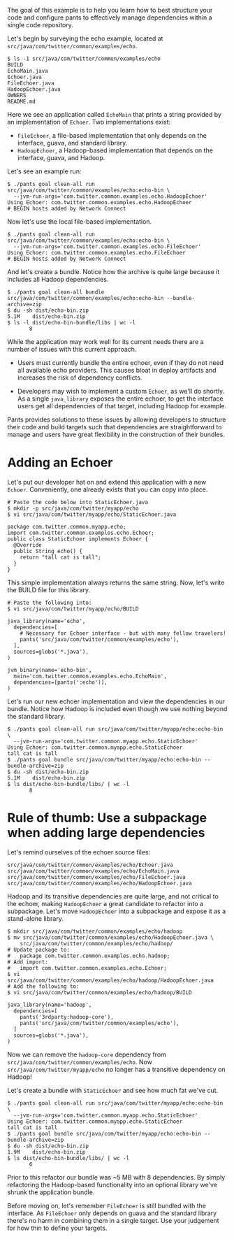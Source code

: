 The goal of this example is to help you learn how to best structure your code and configure pants to effectively manage dependencies within a single code repository.

Let's begin by surveying the echo example, located at `src/java/com/twitter/common/examples/echo`.

    $ ls -1 src/java/com/twitter/common/examples/echo
    BUILD
    EchoMain.java
    Echoer.java
    FileEchoer.java
    HadoopEchoer.java
    OWNERS
    README.md

Here we see an application called `EchoMain` that prints a string provided by an implementation of `Echoer`. Two implementations exist:

* `FileEchoer`, a file-based implementation that only depends on the interface, guava, and standard library.
* `HadoopEchoer`, a Hadoop-based implementation that depends on the interface, guava, and Hadoop.

Let's see an example run:

    $ ./pants goal clean-all run src/java/com/twitter/common/examples/echo:echo-bin \
      --jvm-run-args='com.twitter.common.examples.echo.HadoopEchoer'
    Using Echoer: com.twitter.common.examples.echo.HadoopEchoer
    # BEGIN hosts added by Network Connect

Now let's use the local file-based implementation.

    $ ./pants goal clean-all run src/java/com/twitter/common/examples/echo:echo-bin \
      --jvm-run-args='com.twitter.common.examples.echo.FileEchoer'
    Using Echoer: com.twitter.common.examples.echo.FileEchoer
    # BEGIN hosts added by Network Connect

And let's create a bundle. Notice how the archive is quite large because it includes all Hadoop dependencies.

    $ ./pants goal clean-all bundle src/java/com/twitter/common/examples/echo:echo-bin --bundle-archive=zip
    $ du -sh dist/echo-bin.zip
    5.1M	dist/echo-bin.zip
    $ ls -l dist/echo-bin-bundle/libs | wc -l
           8

While the application may work well for its current needs there are a number of issues with this current approach.

* Users must currently bundle the entire echoer, even if they do not need all available echo providers. This causes bloat in deploy artifacts and increases the risk of dependency conflicts.

* Developers may wish to implement a custom `Echoer`, as we'll do shortly. As a single `java_library` exposes the entire echoer, to get the interface users get all dependencies of that target, including Hadoop for example.

Pants provides solutions to these issues by allowing developers to structure their code and build targets such that dependencies are straightforward to manage and users have great flexibility in the construction of their bundles.

# Adding an Echoer

Let's put our developer hat on and extend this application with a new `Echoer`. Conveniently, one already exists that you can copy into place.

    # Paste the code below into StaticEchoer.java
    $ mkdir -p src/java/com/twitter/myapp/echo
    $ vi src/java/com/twitter/myapp/echo/StaticEchoer.java

    package com.twitter.common.myapp.echo;
    import com.twitter.common.examples.echo.Echoer;
    public class StaticEchoer implements Echoer {
      @Override
      public String echo() {
        return "tall cat is tall";
      }
    }

This simple implementation always returns the same string. Now, let's write the BUILD file for this library.

    # Paste the following into:
    $ vi src/java/com/twitter/myapp/echo/BUILD

    java_library(name='echo',
      dependencies=[
        # Necessary for Echoer interface - but with many fellow travelers!
        pants('src/java/com/twitter/common/examples/echo'),
      ],
      sources=globs('*.java'),
    )

    jvm_binary(name='echo-bin',
      main='com.twitter.common.examples.echo.EchoMain',
      dependencies=[pants(':echo')],
    )

Let's run our new echoer implementation and view the dependencies in our bundle. Notice how Hadoop is included even though we use nothing beyond the standard library.

    $ ./pants goal clean-all run src/java/com/twitter/myapp/echo:echo-bin \
      --jvm-run-args='com.twitter.common.myapp.echo.StaticEchoer'
    Using Echoer: com.twitter.common.myapp.echo.StaticEchoer
    tall cat is tall
    $ ./pants goal bundle src/java/com/twitter/myapp/echo:echo-bin --bundle-archive=zip
    $ du -sh dist/echo-bin.zip
    5.1M	dist/echo-bin.zip
    $ ls dist/echo-bin-bundle/libs/ | wc -l
           8

# Rule of thumb: Use a subpackage when adding large dependencies

Let's remind ourselves of the echoer source files:

    src/java/com/twitter/common/examples/echo/Echoer.java
    src/java/com/twitter/common/examples/echo/EchoMain.java
    src/java/com/twitter/common/examples/echo/FileEchoer.java
    src/java/com/twitter/common/examples/echo/HadoopEchoer.java

Hadoop and its transitive dependencies are quite large, and not critical to the echoer, making `HadoopEchoer` a great candidate to refactor into a subpackage. Let's move `HadoopEchoer` into a subpackage and expose it as a stand-alone library.

    $ mkdir src/java/com/twitter/common/examples/echo/hadoop
    $ mv src/java/com/twitter/common/examples/echo/HadoopEchoer.java \
        src/java/com/twitter/common/examples/echo/hadoop/
    # Update package to:
    #   package com.twitter.common.examples.echo.hadoop;
    # Add import:
    #   import com.twitter.common.examples.echo.Echoer;
    $ vi src/java/com/twitter/common/examples/echo/hadoop/HadoopEchoer.java
    # Add the following to:
    $ vi src/java/com/twitter/common/examples/echo/hadoop/BUILD

    java_library(name='hadoop',
      dependencies=[
        pants('3rdparty:hadoop-core'),
        pants('src/java/com/twitter/common/examples/echo'),
      ]
      sources=globs('*.java'),
    )

Now we can remove the `hadoop-core` dependency from `src/java/com/twitter/common/examples/echo`. Now `src/java/com/twitter/myapp/echo` no longer has a transitive dependency on Hadoop!

Let's create a bundle with `StaticEchoer` and see how much fat we've cut.

    $ ./pants goal clean-all run src/java/com/twitter/myapp/echo:echo-bin \
      --jvm-run-args='com.twitter.common.myapp.echo.StaticEchoer'
    Using Echoer: com.twitter.common.myapp.echo.StaticEchoer
    tall cat is tall
    $ ./pants goal bundle src/java/com/twitter/myapp/echo:echo-bin --bundle-archive=zip
    $ du -sh dist/echo-bin.zip
    1.9M	dist/echo-bin.zip
    $ ls dist/echo-bin-bundle/libs/ | wc -l
           6

Prior to this refactor our bundle was ~5 MB with 8 dependencies. By simply refactoring the Hadoop-based functionality into an optional library we've shrunk the application bundle.

Before moving on, let's remember `FileEchoer` is still bundled with the interface. As `FileEchoer` only depends on guava and the standard library there's no harm in combining them in a single target. Use your judgement for how thin to define your targets.
